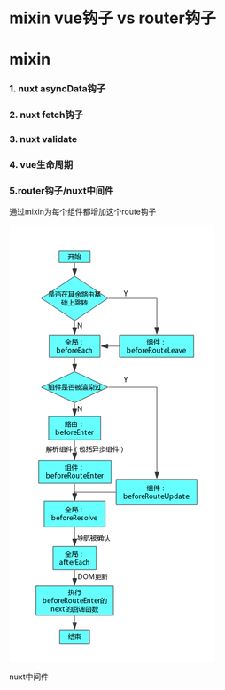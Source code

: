 # mixin vue钩子 vs router钩子



# mixin
### 1. nuxt asyncData钩子
### 2. nuxt fetch钩子
### 3. nuxt validate
### 4. vue生命周期
### 5.router钩子/nuxt中间件
通过mixin为每个组件都增加这个route钩子

![](./img/4.png)

  nuxt中间件
